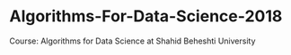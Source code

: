 # Algorithms-For-Data-Science-2018
Course: Algorithms for Data Science at Shahid Beheshti University
